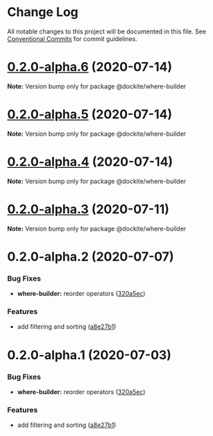 # Change Log

All notable changes to this project will be documented in this file.
See [Conventional Commits](https://conventionalcommits.org) for commit guidelines.

# [0.2.0-alpha.6](https://github.com/dockite/dockite/compare/@dockite/where-builder@0.2.0-alpha.5...@dockite/where-builder@0.2.0-alpha.6) (2020-07-14)

**Note:** Version bump only for package @dockite/where-builder





# [0.2.0-alpha.5](https://github.com/dockite/dockite/compare/@dockite/where-builder@0.2.0-alpha.4...@dockite/where-builder@0.2.0-alpha.5) (2020-07-14)

**Note:** Version bump only for package @dockite/where-builder





# [0.2.0-alpha.4](https://github.com/dockite/dockite/compare/@dockite/where-builder@0.2.0-alpha.3...@dockite/where-builder@0.2.0-alpha.4) (2020-07-14)

**Note:** Version bump only for package @dockite/where-builder





# [0.2.0-alpha.3](https://github.com/dockite/dockite/compare/@dockite/where-builder@0.2.0-alpha.2...@dockite/where-builder@0.2.0-alpha.3) (2020-07-11)

**Note:** Version bump only for package @dockite/where-builder





# 0.2.0-alpha.2 (2020-07-07)


### Bug Fixes

* **where-builder:** reorder operators ([320a5ec](https://github.com/dockite/dockite/commit/320a5ec97849e068a01278a50e13a3552ad99f9d))


### Features

* add filtering and sorting ([a8e27b1](https://github.com/dockite/dockite/commit/a8e27b14ada9ec485411520f4c62db8d7958c681))





# 0.2.0-alpha.1 (2020-07-03)


### Bug Fixes

* **where-builder:** reorder operators ([320a5ec](https://github.com/dockite/dockite/commit/320a5ec97849e068a01278a50e13a3552ad99f9d))


### Features

* add filtering and sorting ([a8e27b1](https://github.com/dockite/dockite/commit/a8e27b14ada9ec485411520f4c62db8d7958c681))
